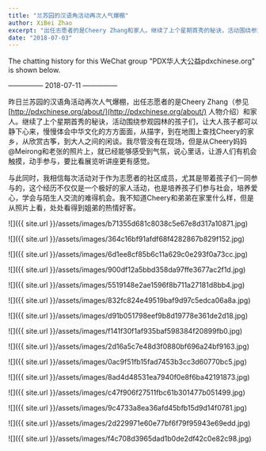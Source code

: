 ```yaml
---
title: "兰苏园的汉语角活动再次人气爆棚"
author: XiBei Zhao
excerpt: "出任志愿者的是Cheery Zhang和家人。继续了上个星期首秀的秘诀，活动围绕参观园林的孩子们，让大人孩子都可以静下心来，慢慢体会中华文化的方方面面，从描字，到在地图上查找Cheery的家乡，从欣赏古筝，到大人之间的闲谈。我尽管没有在现场，但是从Cheery妈妈@Meirong和老张的照片上，就已经能够感受到气氛，说心里话，让游人们有机会触摸，动手参与，要比看展览听讲座更有感觉。"
date: "2018-07-03"
---
```

The chatting history for this WeChat group "PDX华人大公益pdxchinese.org" is shown below.

—————  2018-07-11  —————

昨日兰苏园的汉语角活动再次人气爆棚，出任志愿者的是Cheery Zhang（参见 [http://pdxchinese.org/about/](http://pdxchinese.org/about/) 人物介绍）和家人。继续了上个星期首秀的秘诀，活动围绕参观园林的孩子们，让大人孩子都可以静下心来，慢慢体会中华文化的方方面面，从描字，到在地图上查找Cheery的家乡，从欣赏古筝，到大人之间的闲谈。我尽管没有在现场，但是从Cheery妈妈@Meirong和老张的照片上，就已经能够感受到气氛，说心里话，让游人们有机会触摸，动手参与，要比看展览听讲座更有感觉。

与此同时，我相信每次活动对于作为志愿者的社区成员，尤其是带着孩子们一同参与的，这个经历不仅仅是一个极好的家人活动，也是培养孩子们参与社会，培养爱心，学会与陌生人交流的难得机会。我不知道Cheery和弟弟在家里什么样，但是从照片上看，处处看得到姐弟的热情好客。

![]({{ site.url }}/assets/images/b71355d681c8038c5e67e8d317a10871.jpg)

![]({{ site.url }}/assets/images/364c16bf91afdf68f4282867b829f152.jpg)

![]({{ site.url }}/assets/images/6d1ee8cf85b6c11a629c0e293f0a73cc.jpg)

![]({{ site.url }}/assets/images/900df12a5bbd358da97ffe3677ac2f1d.jpg)

![]({{ site.url }}/assets/images/5519148e2ae1596f8b711a27181d8bb4.jpg)

![]({{ site.url }}/assets/images/832fc824e49519baf9d97c5edca06a8a.jpg)

![]({{ site.url }}/assets/images/d91b051798eef9b8d19778e361de2d18.jpg)

![]({{ site.url }}/assets/images/f141f30f1af935baf598384f20899fb0.jpg)

![]({{ site.url }}/assets/images/2d16a5c7e48d3f0880bf696a24bf9163.jpg)

![]({{ site.url }}/assets/images/0ac9f51fb15fad7453b3cc3d60770bc5.jpg)

![]({{ site.url }}/assets/images/8ad4d48531ea7940f0e8f6ba42191873.jpg)

![]({{ site.url }}/assets/images/c47f906f27511fbc61b301477b051499.jpg)

![]({{ site.url }}/assets/images/9c4733a8ea36afd45bfb15d9d14f0781.jpg)

![]({{ site.url }}/assets/images/2d229971e60e77bf6f79f95943e69edd.jpg)

![]({{ site.url }}/assets/images/f4c708d3965dad1b0de2df42c0e82c98.jpg)
